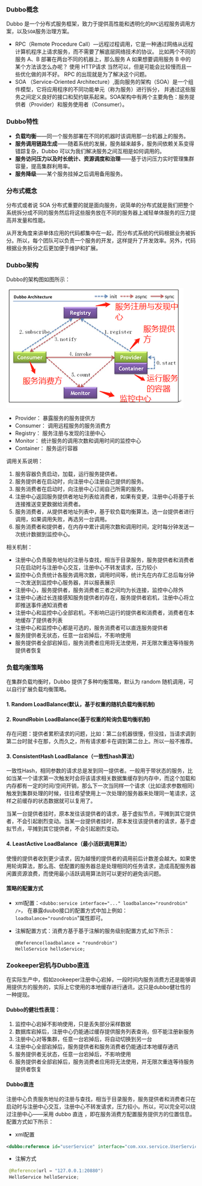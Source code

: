 ### Dubbo概念 
Dubbo 是一个分布式服务框架，致力于提供高性能和透明化的`RPC`远程服务调用方案，以及`SOA`服务治理方案。
* RPC（Remote Procedure Call）—远程过程调用，它是一种通过网络从远程计算机程序上请求服务，而不需要了解底层网络技术的协议。
比如两个不同的服务 A、B 部署在两台不同的机器上，那么服务 A 如果想要调用服务 B 中的某个方法该怎么办呢？
使用 HTTP请求 当然可以，但是可能会比较慢而且一些优化做的并不好。 RPC 的出现就是为了解决这个问题。
* SOA （Service-Oriented Architecture）,面向服务的架构（SOA）是一个组件模型，它将应用程序的不同功能单元（称为服务）进行拆分，
并通过这些服务之间定义良好的接口和契约联系起来。SOA架构中有两个主要角色：服务提供者（Provider）和服务使用者（Consumer）。  

### Dubbo特性
* **负载均衡**——同一个服务部署在不同的机器时该调用那一台机器上的服务。
* **服务调用链路生成**——随着系统的发展，服务越来越多，服务间依赖关系变得错踪复杂，Dubbo 可以为我们解决服务之间互相是如何调用的。
* **服务访问压力以及时长统计、资源调度和治理**——基于访问压力实时管理集群容量，提高集群利用率。
* **服务降级**——某个服务挂掉之后调用备用服务。

### 分布式概念
分布式或者说 SOA 分布式重要的就是面向服务，说简单的分布式就是我们把整个系统拆分成不同的服务然后将这些服务放在不同的服务器上减轻单体服务的压力提高并发量和性能。  

从开发角度来讲单体应用的代码都集中在一起，而分布式系统的代码根据业务被拆分。所以，每个团队可以负责一个服务的开发，这样提升了开发效率。另外，代码根据业务拆分之后更加便于维护和扩展。

### Dubbo架构
Dubbo的架构图如图所示： 

![image](https://github.com/islongfei/Blog/blob/master/images/ZooKeeper%E5%8E%9F%E7%90%86.jpg)
* Provider： 暴露服务的服务提供方
* Consumer： 调用远程服务的服务消费方
* Registry： 服务注册与发现的注册中心
* Monitor： 统计服务的调用次数和调用时间的监控中心
* Container： 服务运行容器

调用关系说明：

1. 服务容器负责启动，加载，运行服务提供者。
2. 服务提供者在启动时，向注册中心注册自己提供的服务。
3. 服务消费者在启动时，向注册中心订阅自己所需的服务。
4. 注册中心返回服务提供者地址列表给消费者，如果有变更，注册中心将基于长连接推送变更数据给消费者。
5. 服务消费者，从提供者地址列表中，基于软负载均衡算法，选一台提供者进行调用，如果调用失败，再选另一台调用。
6. 服务消费者和提供者，在内存中累计调用次数和调用时间，定时每分钟发送一次统计数据到监控中心。  

相关机制：
* 注册中心负责服务地址的注册与查找，相当于目录服务，服务提供者和消费者只在启动时与注册中心交互，注册中心不转发请求，压力较小
* 监控中心负责统计各服务调用次数，调用时间等，统计先在内存汇总后每分钟一次发送到监控中心服务器，并以报表展示
* 注册中心，服务提供者，服务消费者三者之间均为长连接，监控中心除外
* 注册中心通过长连接感知服务提供者的存在，服务提供者宕机，注册中心将立即推送事件通知消费者
* 注册中心和监控中心全部宕机，不影响已运行的提供者和消费者，消费者在本地缓存了提供者列表
* 注册中心和监控中心都是可选的，服务消费者可以直连服务提供者
* 服务提供者无状态，任意一台宕掉后，不影响使用
* 服务提供者全部宕掉后，服务消费者应用将无法使用，并无限次重连等待服务提供者恢复  

### 负载均衡策略
在集群负载均衡时，Dubbo 提供了多种均衡策略，默认为 random 随机调用，可以自行扩展负载均衡策略。  
#### 1. Random LoadBalance(默认，基于权重的随机负载均衡机制)    

#### 2. RoundRobin LoadBalance(基于权重的轮询负载均衡机制)  

存在问题：提供者累积请求的问题，比如：第二台机器很慢，但没挂，当请求调到第二台时就卡在那，久而久之，所有请求都卡在调到第二台上。所以一般不推荐。  

#### 3. ConsistentHash LoadBalance（一致性hash算法）

一致性Hash，相同参数的请求总是发到同一提供者。一般用于带状态的服务，比如当某一个请求第一次触发时会将该请求相关数据集缓存到内存中，而这个加载和内存都有一定的时间/空间开销，那么下一次当同样一个请求（比如请求参数相同）触发到集群处理的时候，往往希望使用上一次处理的服务器来处理同一笔请求，这样之前缓存的状态数据就可以复用了。  

当某一台提供者挂时，原本发往该提供者的请求，基于虚拟节点，平摊到其它提供者，不会引起剧烈变动。当某一台提供者挂时，原本发往该提供者的请求，基于虚拟节点，平摊到其它提供者，不会引起剧烈变动。

#### 4. LeastActive LoadBalance（最小活跃调用算法）  

使慢的提供者收到更少请求，因为越慢的提供者的调用前后计数差会越大。如果使用轮询算法，那么高、低配置的服务器总是处理相同的任务请求，造成高配服务器闲置资源浪费，而使用最小活跃调用算法则可以更好的避免该问题。

#### 策略的配置方式
* xml配置：`<dubbo:service interface="..." loadbalance="roundrobin" />`，
在暴露duubo接口的配置方式中加上例如： `loadbalance="roundrobin`"属性即可。  

* 注解配置方式：消费方基于基于注解的服务级别配置方式,如下所示：
  ```
  @Reference(loadbalance = "roundrobin")
  HelloService helloService;
  ```
 
### Zookeeper宕机与Dubbo直连
在实际生产中，假如zookeeper注册中心宕掉，一段时间内服务消费方还是能够调用提供方的服务的，实际上它使用的本地缓存进行通讯，这只是dubbo健壮性的一种提现。
#### Dubbo的健壮性表现：
1. 监控中心宕掉不影响使用，只是丢失部分采样数据
2. 数据库宕掉后，注册中心仍能通过缓存提供服务列表查询，但不能注册新服务
3. 注册中心对等集群，任意一台宕掉后，将自动切换到另一台
4. 注册中心全部宕掉后，服务提供者和服务消费者仍能通过本地缓存通讯
5. 服务提供者无状态，任意一台宕掉后，不影响使用
6. 服务提供者全部宕掉后，服务消费者应用将无法使用，并无限次重连等待服务提供者恢复

#### Dubbo直连
注册中心负责服务地址的注册与查找，相当于目录服务，服务提供者和消费者只在启动时与注册中心交互，注册中心不转发请求，压力较小。所以，可以完全可以绕过注册中心——采用 dubbo 直连 ，即在服务消费方配置服务提供方的位置信息。
配置方式如下所示：
* xml配置
```xml
<dubbo:reference id="userService" interface="com.xxx.service.UserService" url="dubbo://localhost:20880" />
```
* 注解方式
```Java
 @Reference(url = "127.0.0.1:20880")   
 HelloService helloService;
 ```




